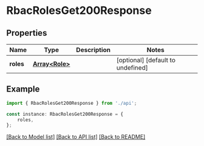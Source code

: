 # RbacRolesGet200Response


## Properties

Name | Type | Description | Notes
------------ | ------------- | ------------- | -------------
**roles** | [**Array&lt;Role&gt;**](Role.md) |  | [optional] [default to undefined]

## Example

```typescript
import { RbacRolesGet200Response } from './api';

const instance: RbacRolesGet200Response = {
    roles,
};
```

[[Back to Model list]](../README.md#documentation-for-models) [[Back to API list]](../README.md#documentation-for-api-endpoints) [[Back to README]](../README.md)
